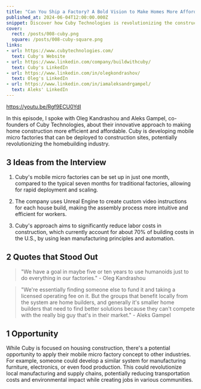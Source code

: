 ```yaml
---
title: "Can You Ship a Factory? A Bold Vision to Make Homes More Affordable"
published_at: 2024-06-04T12:00:00.000Z
snippet: Discover how Cuby Technologies is revolutionizing the construction industry with mobile micro factories. Oleg Kandrashou and Aleks Gampel share their innovative approach to making home building more efficient, affordable, and scalable.
cover:
  rect: /posts/008-cuby.png
  square: /posts/008-cuby-square.png
links:
- url: https://www.cubytechnologies.com/
  text: Cuby's Website
- url: https://www.linkedin.com/company/buildwithcuby/
  text: Cuby's LinkedIn
- url: https://www.linkedin.com/in/olegkondrashov/
  text: Oleg's LinkedIn
- url: https://www.linkedin.com/in/iamaleksandrgampel/
  text: Aleks' LinkedIn
---
```


https://youtu.be/Rgf9ECU0YdI

In this episode, I spoke with Oleg Kandrashou and Aleks Gampel, co-founders of
Cuby Technologies, about their innovative approach to making home construction
more efficient and affordable. Cuby is developing mobile micro factories that
can be deployed to construction sites, potentially revolutionizing the
homebuilding industry.

## 3 Ideas from the Interview

1. Cuby's mobile micro factories can be set up in just one month, compared to
   the typical seven months for traditional factories, allowing for rapid
   deployment and scaling.

2. The company uses Unreal Engine to create custom video instructions for each
   house build, making the assembly process more intuitive and efficient for
   workers.

3. Cuby's approach aims to significantly reduce labor costs in construction,
   which currently account for about 70% of building costs in the U.S., by using
   lean manufacturing principles and automation.

## 2 Quotes that Stood Out

> "We have a goal in maybe five or ten years to use humanoids just to do
> everything in our factories." - Oleg Kandrashou

> "We're essentially finding someone else to fund it and taking a licensed
> operating fee on it. But the groups that benefit locally from the system are
> home builders, and generally it's smaller home builders that need to find
> better solutions because they can't compete with the really big guy that's in
> their market." - Aleks Gampel

## 1 Opportunity

While Cuby is focused on housing construction, there's a potential opportunity
to apply their mobile micro factory concept to other industries. For example,
someone could develop a similar system for manufacturing furniture, electronics,
or even food production. This could revolutionize local manufacturing and supply
chains, potentially reducing transportation costs and environmental impact while
creating jobs in various communities.
